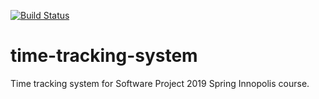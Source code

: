 [![Build Status](https://travis-ci.org/Harrm/time-tracking-system.svg?branch=master)](https://travis-ci.org/Harrm/time-tracking-system)


# time-tracking-system
Time tracking system for Software Project 2019 Spring Innopolis course.
